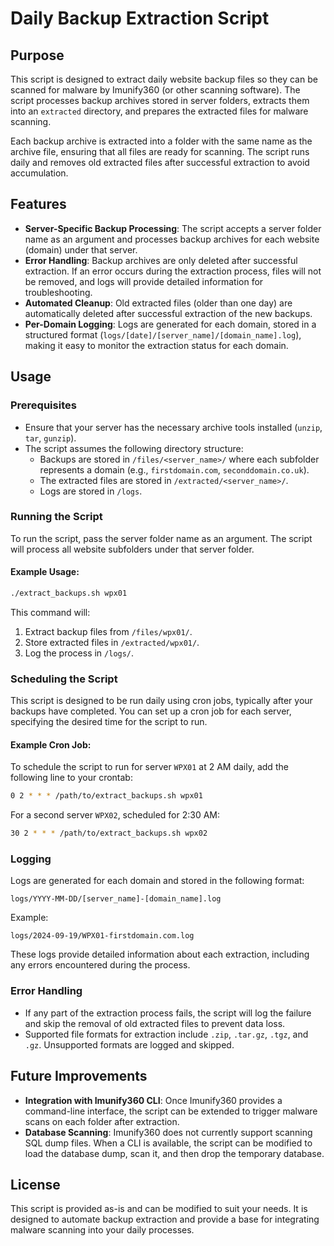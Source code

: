 # Daily Backup Extraction Script

## Purpose

This script is designed to extract daily website backup files so they can be scanned for malware by Imunify360 (or other scanning software). The script processes backup archives stored in server folders, extracts them into an `extracted` directory, and prepares the extracted files for malware scanning. 

Each backup archive is extracted into a folder with the same name as the archive file, ensuring that all files are ready for scanning. The script runs daily and removes old extracted files after successful extraction to avoid accumulation.

## Features

- **Server-Specific Backup Processing**: The script accepts a server folder name as an argument and processes backup archives for each website (domain) under that server.
- **Error Handling**: Backup archives are only deleted after successful extraction. If an error occurs during the extraction process, files will not be removed, and logs will provide detailed information for troubleshooting.
- **Automated Cleanup**: Old extracted files (older than one day) are automatically deleted after successful extraction of the new backups.
- **Per-Domain Logging**: Logs are generated for each domain, stored in a structured format (`logs/[date]/[server_name]/[domain_name].log`), making it easy to monitor the extraction status for each domain.

## Usage

### Prerequisites
- Ensure that your server has the necessary archive tools installed (`unzip`, `tar`, `gunzip`).
- The script assumes the following directory structure:
  - Backups are stored in `/files/<server_name>/` where each subfolder represents a domain (e.g., `firstdomain.com`, `seconddomain.co.uk`).
  - The extracted files are stored in `/extracted/<server_name>/`.
  - Logs are stored in `/logs`.

### Running the Script

To run the script, pass the server folder name as an argument. The script will process all website subfolders under that server folder.

#### Example Usage:

```bash
./extract_backups.sh wpx01
```

This command will:
1. Extract backup files from `/files/wpx01/`.
2. Store extracted files in `/extracted/wpx01/`.
3. Log the process in `/logs/`.

### Scheduling the Script

This script is designed to be run daily using cron jobs, typically after your backups have completed. You can set up a cron job for each server, specifying the desired time for the script to run.

#### Example Cron Job:

To schedule the script to run for server `WPX01` at 2 AM daily, add the following line to your crontab:

```bash
0 2 * * * /path/to/extract_backups.sh wpx01
```

For a second server `WPX02`, scheduled for 2:30 AM:

```bash
30 2 * * * /path/to/extract_backups.sh wpx02
```

### Logging

Logs are generated for each domain and stored in the following format:

```
logs/YYYY-MM-DD/[server_name]-[domain_name].log
```

Example:

```
logs/2024-09-19/WPX01-firstdomain.com.log
```

These logs provide detailed information about each extraction, including any errors encountered during the process.

### Error Handling

- If any part of the extraction process fails, the script will log the failure and skip the removal of old extracted files to prevent data loss.
- Supported file formats for extraction include `.zip`, `.tar.gz`, `.tgz`, and `.gz`. Unsupported formats are logged and skipped.

## Future Improvements

- **Integration with Imunify360 CLI**: Once Imunify360 provides a command-line interface, the script can be extended to trigger malware scans on each folder after extraction.
- **Database Scanning**: Imunify360 does not currently support scanning SQL dump files. When a CLI is available, the script can be modified to load the database dump, scan it, and then drop the temporary database.

## License

This script is provided as-is and can be modified to suit your needs. It is designed to automate backup extraction and provide a base for integrating malware scanning into your daily processes.

